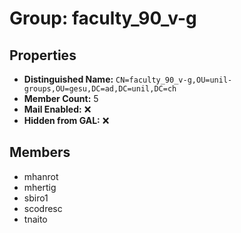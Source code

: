 # Group: faculty_90_v-g

## Properties

- **Distinguished Name:** `CN=faculty_90_v-g,OU=unil-groups,OU=gesu,DC=ad,DC=unil,DC=ch`
- **Member Count:** 5
- **Mail Enabled:** ❌
- **Hidden from GAL:** ❌

## Members

- mhanrot
- mhertig
- sbiro1
- scodresc
- tnaito
